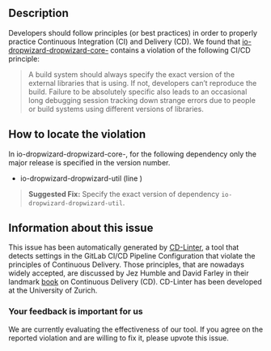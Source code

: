 
## Description
Developers should follow principles (or best practices) in order to properly practice Continuous Integration (CI) and Delivery (CD).
We found that [io-dropwizard-dropwizard-core-](https://gitlab.com/dropwizard/dropwizard/blob/master/.gitlab-ci.yml) contains a violation of the following CI/CD principle:

> A build system should always specify the exact version of the external libraries that is using.
If not, developers can’t reproduce the build. Failure to be absolutely specific also leads to an occasional long debugging session tracking down strange errors due to people or build systems using different versions of libraries.

## How to locate the violation

In io-dropwizard-dropwizard-core-, for the following dependency only the major release is specified in the version number.

* io-dropwizard-dropwizard-util (line )

> **Suggested Fix:** Specify the exact version of dependency `io-dropwizard-dropwizard-util`.

## Information about this issue

This issue has been automatically generated by [CD-Linter](https://gitlab.com/Jancso/configuration-analytics), a tool that detects settings in the GitLab CI/CD Pipeline Configuration that violate the principles of Continuous Delivery. Those principles, that are nowadays widely accepted, are discussed by Jez Humble and David Farley in their landmark [book](https://www.oreilly.com/library/view/continuous-delivery-reliable/9780321670250/) on Continuous Delivery (CD). CD-Linter has been developed at the University of Zurich.

### Your feedback is important for us
We are currently evaluating the effectiveness of our tool. If you agree on the reported violation and are willing to fix it, please upvote this issue.
